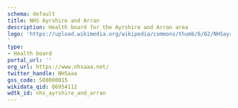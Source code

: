 ```yaml
---
schema: default
title: NHS Ayrshire and Arran
description: Health board for the Ayrshire and Arran area 
logo: 'https://upload.wikimedia.org/wikipedia/commons/thumb/6/62/NHSayrshirearran.png/800px-NHSayrshirearran.png
'
type:
- Health board
portal_url: ''
org_url: https://www.nhsaaa.net/
twitter_handle: NHSaaa
gss_code: S08000015
wikidata_qid: Q6954112
wdtk_id: nhs_ayrshire_and_arran
---
```


